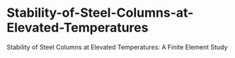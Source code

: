 # Stability-of-Steel-Columns-at-Elevated-Temperatures
Stability of Steel Columns at Elevated Temperatures: A Finite Element Study
